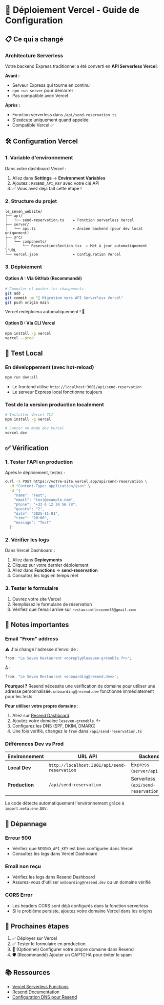 # 🚀 Déploiement Vercel - Guide de Configuration

## 📋 Ce qui a changé

### Architecture Serverless

Votre backend Express traditionnel a été converti en **API Serverless Vercel**.

**Avant :**

- Serveur Express qui tourne en continu
- `npm run server` pour démarrer
- Pas compatible avec Vercel

**Après :**

- Fonction serverless dans `/api/send-reservation.ts`
- S'exécute uniquement quand appelée
- Compatible Vercel ✅

## 🛠️ Configuration Vercel

### 1. Variable d'environnement

Dans votre dashboard Vercel :

1. Allez dans **Settings** → **Environment Variables**
2. Ajoutez : `RESEND_API_KEY` avec votre clé API
3. ✅ Vous avez déjà fait cette étape !

### 2. Structure du projet

```
le_seven_website/
├── api/
│   └── send-reservation.ts    ← Fonction serverless Vercel
├── server/
│   └── api.ts                 ← Ancien backend (pour dev local uniquement)
├── src/
│   └── components/
│       └── ReservationsSection.tsx  ← Met à jour automatiquement l'URL
└── vercel.json                ← Configuration Vercel
```

### 3. Déploiement

#### Option A : Via GitHub (Recommandé)

```bash
# Commiter et pusher les changements
git add .
git commit -m "🚀 Migration vers API Serverless Vercel"
git push origin main
```

Vercel redéploiera automatiquement ! 🎉

#### Option B : Via CLI Vercel

```bash
npm install -g vercel
vercel --prod
```

## 🧪 Test Local

### En développement (avec hot-reload)

```bash
npm run dev:all
```

- Le frontend utilise `http://localhost:3001/api/send-reservation`
- Le serveur Express local fonctionne toujours

### Test de la version production localement

```bash
# Installer Vercel CLI
npm install -g vercel

# Lancer en mode dev Vercel
vercel dev
```

## ✅ Vérification

### 1. Tester l'API en production

Après le déploiement, testez :

```bash
curl -X POST https://votre-site.vercel.app/api/send-reservation \
  -H "Content-Type: application/json" \
  -d '{
    "name": "Test",
    "email": "test@example.com",
    "phone": "+33 6 12 34 56 78",
    "guests": "2",
    "date": "2025-11-01",
    "time": "20:00",
    "message": "Test"
  }'
```

### 2. Vérifier les logs

Dans Vercel Dashboard :

1. Allez dans **Deployments**
2. Cliquez sur votre dernier déploiement
3. Allez dans **Functions** → **send-reservation**
4. Consultez les logs en temps réel

### 3. Tester le formulaire

1. Ouvrez votre site Vercel
2. Remplissez le formulaire de réservation
3. Vérifiez que l'email arrive sur `restaurantleseven38@gmail.com`

## 📝 Notes importantes

### Email "From" address

⚠️ J'ai changé l'adresse d'envoi de :

```typescript
from: "Le Seven Restaurant <noreply@leseven-grenoble.fr>";
```

À :

```typescript
from: "Le Seven Restaurant <onboarding@resend.dev>";
```

**Pourquoi ?** Resend nécessite une vérification de domaine pour utiliser une adresse personnalisée. `onboarding@resend.dev` fonctionne immédiatement pour les tests.

**Pour utiliser votre propre domaine :**

1. Allez sur [Resend Dashboard](https://resend.com/domains)
2. Ajoutez votre domaine `leseven-grenoble.fr`
3. Configurez les DNS (SPF, DKIM, DMARC)
4. Une fois vérifié, changez le `from` dans `/api/send-reservation.ts`

### Différences Dev vs Prod

| Environnement  | URL API                                      | Backend                                |
| -------------- | -------------------------------------------- | -------------------------------------- |
| **Local Dev**  | `http://localhost:3001/api/send-reservation` | Express (`server/api.ts`)              |
| **Production** | `/api/send-reservation`                      | Serverless (`api/send-reservation.ts`) |

Le code détecte automatiquement l'environnement grâce à `import.meta.env.DEV`.

## 🔧 Dépannage

### Erreur 500

- Vérifiez que `RESEND_API_KEY` est bien configurée dans Vercel
- Consultez les logs dans Vercel Dashboard

### Email non reçu

- Vérifiez les logs dans Resend Dashboard
- Assurez-vous d'utiliser `onboarding@resend.dev` ou un domaine vérifié

### CORS Error

- Les headers CORS sont déjà configurés dans la fonction serverless
- Si le problème persiste, ajoutez votre domaine Vercel dans les origins

## 🎯 Prochaines étapes

1. ✅ Déployer sur Vercel
2. ✅ Tester le formulaire en production
3. 📧 (Optionnel) Configurer votre propre domaine dans Resend
4. 🛡️ (Recommandé) Ajouter un CAPTCHA pour éviter le spam

## 📚 Ressources

- [Vercel Serverless Functions](https://vercel.com/docs/functions/serverless-functions)
- [Resend Documentation](https://resend.com/docs)
- [Configuration DNS pour Resend](https://resend.com/docs/send-with-nextjs)
